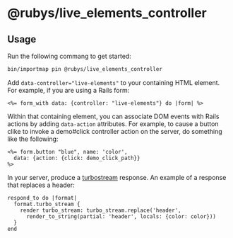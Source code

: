 # @rubys/live_elements_controller

## Usage

Run the following commang to get started:

```sh
bin/importmap pin @rubys/live_elements_controller
```

Add `data-controller="live-elements"` to your containing HTML element.
For example, if you are using a Rails form:

```erb
<%= form_with data: {controller: "live-elements"} do |form| %>
```

Within that containing element, you can associate DOM events with
Rails actions by adding `data-action` attributes.  For example,
to cause a button clike to invoke a demo#click controller action
on the server, do something like the following:

```
<%= form.button "blue", name: 'color',
  data: {action: {click: demo_click_path}}
%>
```

In your server, produce a [turbostream](https://turbo.hotwired.dev/handbook/streams) response.  An example of a response that replaces a header:

```
respond_to do |format|
  format.turbo_stream {
    render turbo_stream: turbo_stream.replace('header',
      render_to_string(partial: 'header', locals: {color: color}))
  }
end
```
